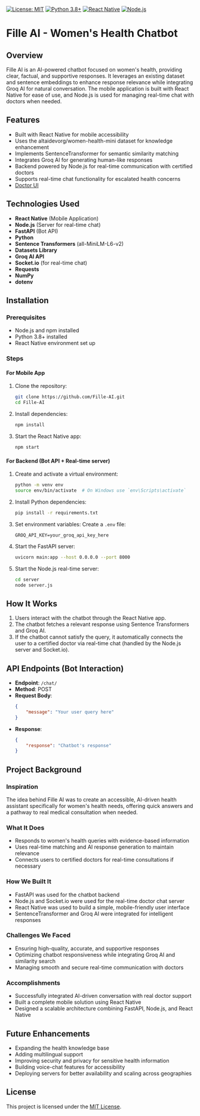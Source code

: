 [![License: MIT](https://img.shields.io/badge/License-MIT-yellow.svg)](https://opensource.org/licenses/MIT) [![Python 3.8+](https://img.shields.io/badge/python-3.8+-blue.svg)](https://www.python.org/downloads/release/python-380/) [![React Native](https://img.shields.io/badge/React%20Native-20232A?logo=react&logoColor=61DAFB)](https://reactnative.dev/) [![Node.js](https://img.shields.io/badge/Node.js-43853D?logo=node.js&logoColor=white)](https://nodejs.org/)


# Fille AI - Women's Health Chatbot

## Overview

Fille AI is an AI-powered chatbot focused on women's health, providing clear, factual, and supportive responses. It leverages an existing dataset and sentence embeddings to enhance response relevance while integrating Groq AI for natural conversation. The mobile application is built with React Native for ease of use, and Node.js is used for managing real-time chat with doctors when needed.

## Features

- Built with React Native for mobile accessibility
- Uses the altaidevorg/women-health-mini dataset for knowledge enhancement
- Implements SentenceTransformer for semantic similarity matching
- Integrates Groq AI for generating human-like responses
- Backend powered by Node.js for real-time communication with certified doctors
- Supports real-time chat functionality for escalated health concerns
- [Doctor UI](https://github.com/prathoseraaj/react-native-doctor-ui.git)

## Technologies Used

- **React Native** (Mobile Application)
- **Node.js** (Server for real-time chat)
- **FastAPI** (Bot API)
- **Python**
- **Sentence Transformers** (all-MiniLM-L6-v2)
- **Datasets Library**
- **Groq AI API**
- **Socket.io** (for real-time chat)
- **Requests**
- **NumPy**
- **dotenv**

## Installation

### Prerequisites

- Node.js and npm installed
- Python 3.8+ installed
- React Native environment set up

### Steps

#### For Mobile App

1. Clone the repository:
   ```bash
   git clone https://github.com/Fille-AI.git
   cd Fille-AI
   ```

2. Install dependencies:
   ```bash
   npm install
   ```

3. Start the React Native app:
   ```bash
   npm start
   ```

#### For Backend (Bot API + Real-time server)

1. Create and activate a virtual environment:
   ```bash
   python -m venv env
   source env/bin/activate  # On Windows use `env\Scripts\activate`
   ```

2. Install Python dependencies:
   ```bash
   pip install -r requirements.txt
   ```

3. Set environment variables:
   Create a `.env` file:
   ```
   GROQ_API_KEY=your_groq_api_key_here
   ```

4. Start the FastAPI server:
   ```bash
   uvicorn main:app --host 0.0.0.0 --port 8000
   ```

5. Start the Node.js real-time server:
   ```bash
   cd server
   node server.js
   ```

## How It Works

1. Users interact with the chatbot through the React Native app.
2. The chatbot fetches a relevant response using Sentence Transformers and Groq AI.
3. If the chatbot cannot satisfy the query, it automatically connects the user to a certified doctor via real-time chat (handled by the Node.js server and Socket.io).

## API Endpoints (Bot Interaction)

- **Endpoint**: `/chat/`
- **Method**: POST
- **Request Body**:
  ```json
  {
      "message": "Your user query here"
  }
  ```
- **Response**:
  ```json
  {
      "response": "Chatbot's response"
  }
  ```

## Project Background

### Inspiration
The idea behind Fille AI was to create an accessible, AI-driven health assistant specifically for women's health needs, offering quick answers and a pathway to real medical consultation when needed.

### What It Does
- Responds to women's health queries with evidence-based information
- Uses real-time matching and AI response generation to maintain relevance
- Connects users to certified doctors for real-time consultations if necessary

### How We Built It
- FastAPI was used for the chatbot backend
- Node.js and Socket.io were used for the real-time doctor chat server
- React Native was used to build a simple, mobile-friendly user interface
- SentenceTransformer and Groq AI were integrated for intelligent responses

### Challenges We Faced
- Ensuring high-quality, accurate, and supportive responses
- Optimizing chatbot responsiveness while integrating Groq AI and similarity search
- Managing smooth and secure real-time communication with doctors

### Accomplishments
- Successfully integrated AI-driven conversation with real doctor support
- Built a complete mobile solution using React Native
- Designed a scalable architecture combining FastAPI, Node.js, and React Native

## Future Enhancements

- Expanding the health knowledge base
- Adding multilingual support
- Improving security and privacy for sensitive health information
- Building voice-chat features for accessibility
- Deploying servers for better availability and scaling across geographies

## License

This project is licensed under the [MIT License](LICENSE).

